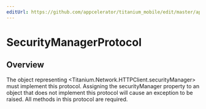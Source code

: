 ```yaml
---
editUrl: https://github.com/appcelerator/titanium_mobile/edit/master/apidoc/Titanium/Network/HTTPClient.yml
---
```

# SecurityManagerProtocol

<TypeHeader/>

## Overview

The object representing <Titanium.Network.HTTPClient.securityManager> must implement this protocol.
Assigning the securityManager property to an object that does not implement this protocol will cause an exception to be raised.
All methods in this protocol are required.

<ApiDocs/>
